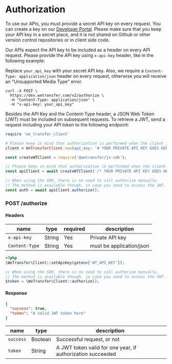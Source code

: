 # Authorization

To use our APIs, you must provide a secret API key on every request. You can create a key on our [Developer Portal](https://developers.wetransfer.com/). Please make sure that you keep your API key in a secret place, and it is not shared on Github or other version control repositories or in client side code.

Our APIs expect the API key to be included as a header on every API request. Please provide the API key using `x-api-key` header, like in the following example:

<aside class="notice">
Replace <code>your_api_key</code> with your secret API key.
Also, we require a <code>Content-Type: application/json</code> header on every request, otherwise you will receive an "Unsupported Media Type" error.
</aside>

```shell
curl -X POST \
  https://dev.wetransfer.com/v2/authorize \
  -H "Content-Type: application/json" \
  -H "x-api-key: your_api_key"
```

Besides the API Key and the Content-Type header, a JSON Web Token (JWT) must be included on subsequent requests. To retrieve a JWT, send a request including your API token to the following endpoint:

```ruby
require 'we_transfer_client'

# Please keep in mind that authorization is performed when the client is initialized.
client = WeTransferClient.new(api_key: '# YOUR PRIVATE API KEY GOES HERE'))
```

```javascript
const createWTClient = require('@wetransfer/js-sdk');

// Please keep in mind that authorization is performed when the client is initialized.
const apiClient = await createWTClient('/* YOUR PRIVATE API KEY GOES HERE */');

// When using the SDK, there is no need to call authorize manually.
// The method is available though, in case you need to access the JWT.
const auth = await apiClient.authorize();
```

<h3 id="authorization" class="call"><span>POST</span> /authorize</h3>

#### Headers

| name           | type   | required | description              |
| -------------- | ------ | -------- | ------------------------ |
| `x-api-key`    | String | Yes      | Private API key          |
| `Content-Type` | String | Yes      | must be application/json |



```php
<?php
\WeTransfer\Client::setApiKey(getenv['WT_API_KEY']);

// When using the SDK, there is no need to call authorize manually.
// The method is available though, in case you need to access the JWT.
$token = \WeTransfer\Client::authorize();
```

#### Response

```json
{
  "success": true,
  "token": "A valid JWT token here"
}
```

| name      | type    | description                                                |
| --------- | ------- | ---------------------------------------------------------- |
| `success` | Boolean | Successful request, or not                                 |
| `token`   | String  | A JWT token valid for one year, if authorization succeeded |
